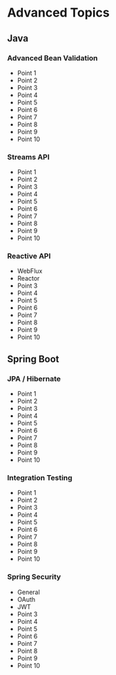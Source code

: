 # Advanced Topics



## Java

### Advanced Bean Validation

* Point 1
* Point 2
* Point 3
* Point 4
* Point 5
* Point 6
* Point 7
* Point 8
* Point 9
* Point 10


### Streams API

* Point 1
* Point 2
* Point 3
* Point 4
* Point 5
* Point 6
* Point 7
* Point 8
* Point 9
* Point 10

### Reactive API

* WebFlux
* Reactor
* Point 3
* Point 4
* Point 5
* Point 6
* Point 7
* Point 8
* Point 9
* Point 10

## Spring Boot

### JPA / Hibernate

* Point 1
* Point 2
* Point 3
* Point 4
* Point 5
* Point 6
* Point 7
* Point 8
* Point 9
* Point 10

### Integration Testing

* Point 1
* Point 2
* Point 3
* Point 4
* Point 5
* Point 6
* Point 7
* Point 8
* Point 9
* Point 10

### Spring Security

* General
* OAuth
* JWT
* Point 3
* Point 4
* Point 5
* Point 6
* Point 7
* Point 8
* Point 9
* Point 10
